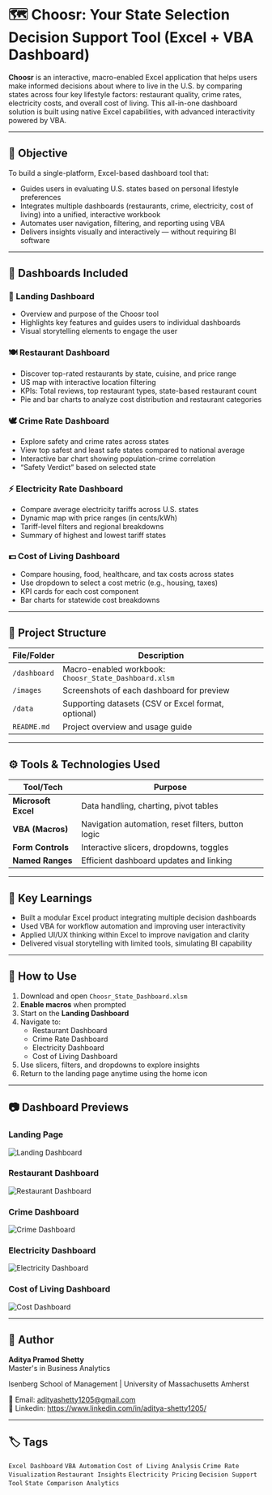 # 🗺️ Choosr: Your State Selection Decision Support Tool (Excel + VBA Dashboard)

**Choosr** is an interactive, macro-enabled Excel application that helps users make informed decisions about where to live in the U.S. by comparing states across four key lifestyle factors: restaurant quality, crime rates, electricity costs, and overall cost of living. This all-in-one dashboard solution is built using native Excel capabilities, with advanced interactivity powered by VBA.

---

## 🎯 Objective

To build a single-platform, Excel-based dashboard tool that:

- Guides users in evaluating U.S. states based on personal lifestyle preferences
- Integrates multiple dashboards (restaurants, crime, electricity, cost of living) into a unified, interactive workbook
- Automates user navigation, filtering, and reporting using VBA
- Delivers insights visually and interactively — without requiring BI software

---

## 🧩 Dashboards Included

### 🔹 Landing Dashboard
- Overview and purpose of the Choosr tool
- Highlights key features and guides users to individual dashboards
- Visual storytelling elements to engage the user

### 🍽️ Restaurant Dashboard
- Discover top-rated restaurants by state, cuisine, and price range
- US map with interactive location filtering
- KPIs: Total reviews, top restaurant types, state-based restaurant count
- Pie and bar charts to analyze cost distribution and restaurant categories

### 🕊️ Crime Rate Dashboard
- Explore safety and crime rates across states
- View top safest and least safe states compared to national average
- Interactive bar chart showing population-crime correlation
- “Safety Verdict” based on selected state

### ⚡ Electricity Rate Dashboard
- Compare average electricity tariffs across U.S. states
- Dynamic map with price ranges (in cents/kWh)
- Tariff-level filters and regional breakdowns
- Summary of highest and lowest tariff states

### 💵 Cost of Living Dashboard
- Compare housing, food, healthcare, and tax costs across states
- Use dropdown to select a cost metric (e.g., housing, taxes)
- KPI cards for each cost component
- Bar charts for statewide cost breakdowns

---

## 📁 Project Structure

| File/Folder     | Description                                                        |
|-----------------|--------------------------------------------------------------------|
| `/dashboard`    | Macro-enabled workbook: `Choosr_State_Dashboard.xlsm`             |
| `/images`       | Screenshots of each dashboard for preview                         |
| `/data`         | Supporting datasets (CSV or Excel format, optional)               |
| `README.md`     | Project overview and usage guide                                   |

---

## ⚙️ Tools & Technologies Used

| Tool/Tech        | Purpose                                              |
|------------------|------------------------------------------------------|
| **Microsoft Excel** | Data handling, charting, pivot tables              |
| **VBA (Macros)**     | Navigation automation, reset filters, button logic |
| **Form Controls**    | Interactive slicers, dropdowns, toggles            |
| **Named Ranges**     | Efficient dashboard updates and linking            |

---

## 🧠 Key Learnings

- Built a modular Excel product integrating multiple decision dashboards
- Used VBA for workflow automation and improving user interactivity
- Applied UI/UX thinking within Excel to improve navigation and clarity
- Delivered visual storytelling with limited tools, simulating BI capability

---

## 🚀 How to Use

1. Download and open `Choosr_State_Dashboard.xlsm`
2. **Enable macros** when prompted
3. Start on the **Landing Dashboard**
4. Navigate to:
   - Restaurant Dashboard
   - Crime Rate Dashboard
   - Electricity Dashboard
   - Cost of Living Dashboard
5. Use slicers, filters, and dropdowns to explore insights
6. Return to the landing page anytime using the home icon

---

## 📷 Dashboard Previews

### Landing Page
![Landing Dashboard](images/landing_dashboard.png)

### Restaurant Dashboard
![Restaurant Dashboard](images/restaurant_dashboard.png)

### Crime Dashboard
![Crime Dashboard](images/crime_dashboard.png)

### Electricity Dashboard
![Electricity Dashboard](images/electricity_dashboard.png)

### Cost of Living Dashboard
![Cost Dashboard](images/cost_dashboard.png)

---

## 👤 Author

**Aditya Pramod Shetty**  
Master's in Business Analytics 

Isenberg School of Management | University of Massachusetts Amherst

📧 Email: adityashetty1205@gmail.com  
🔗 Linkedin: https://www.linkedin.com/in/aditya-shetty1205/

---

## 🏷️ Tags

`Excel Dashboard` `VBA Automation` `Cost of Living Analysis` `Crime Rate Visualization` `Restaurant Insights` `Electricity Pricing` `Decision Support Tool` `State Comparison Analytics`
